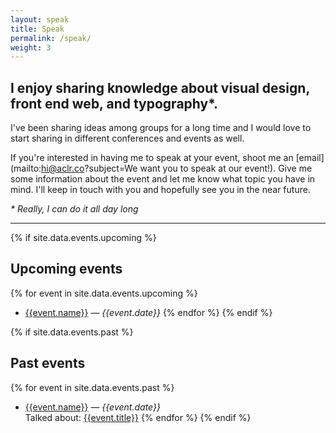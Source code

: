 ```yaml
---
layout: speak
title: Speak
permalink: /speak/
weight: 3
---
```


## I enjoy sharing knowledge about visual design, front end web, and typography*.

I've been sharing ideas among groups for a long time and I would love to start sharing in different conferences and events as well. 

If you're interested in having me to speak at your event, shoot me an [email](mailto:hi@aclr.co?subject=We want you to speak at our event!). Give me some information about the event and let me know what topic you have in mind. I'll keep in touch with you and hopefully see you in the near future.

*\* Really, I can do it all day long*

****

{% if site.data.events.upcoming %}
## Upcoming events
{% for event in site.data.events.upcoming %}
+	<a href="{{event.url}}" target="_blank">{{event.name}}</a> — *{{event.date}}*
{% endfor %}
{% endif %}

{% if site.data.events.past %}
## Past events
{% for event in site.data.events.past %}
+	<a href="{{event.url}}" target="_blank">{{event.name}}</a> — *{{event.date}}*<br>
	Talked about: <a href="{{event.talk_url}}" target="_blank">{{event.title}}</a>
{% endfor %}
{% endif %}